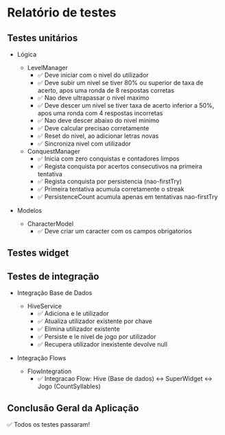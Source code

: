 # Relatório de testes

## Testes unitários

- Lógica
  - LevelManager
    - ✅ Deve iniciar com o nivel do utilizador
    - ✅ Deve subir um nivel se tiver 80% ou superior de taxa de acerto, apos uma ronda de 8 respostas corretas
    - ✅ Nao deve ultrapassar o nivel maximo
    - ✅ Deve descer um nivel se tiver taxa de acerto inferior a 50%, apos uma ronda com 4 respostas incorretas
    - ✅ Nao deve descer abaixo do nivel minimo
    - ✅ Deve calcular precisao corretamente
    - ✅ Reset do nivel, ao adicionar letras novas
    - ✅ Sincroniza nivel com utilizador
  - ConquestManager
    - ✅ Inicia com zero conquistas e contadores limpos
    - ✅ Regista conquista por acertos consecutivos na primeira tentativa
    - ✅ Regista conquista por persistencia (nao-firstTry)
    - ✅ Primeira tentativa acumula corretamente o streak
    - ✅ PersistenceCount acumula apenas em tentativas nao-firstTry

- Modelos
  - CharacterModel
    - ✅ Deve criar um caracter com os campos obrigatorios

## Testes widget

## Testes de integração

- Integração Base de Dados
  - HiveService
    - ✅ Adiciona e le utilizador
    - ✅ Atualiza utilizador existente por chave
    - ✅ Elimina utilizador existente
    - ✅ Persiste e le nivel de jogo por utilizador
    - ✅ Recupera utilizador inexistente devolve null

- Integração Flows
  - FlowIntegration
    - ✅ Integracao Flow:  Hive (Base de dados) <-> SuperWidget <-> Jogo (CountSyllables)

## Conclusão Geral da Aplicação

✅ Todos os testes passaram!
